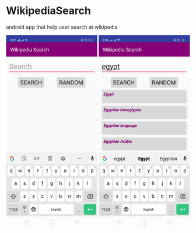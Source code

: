 <h1>WikipediaSearch</h1>
<p>android app that help user  search at wikipedia </p>
<img src = "readme_img/img_0.jpg" width="250" />
<img src = "readme_img/img_1.jpg" width="250" />
